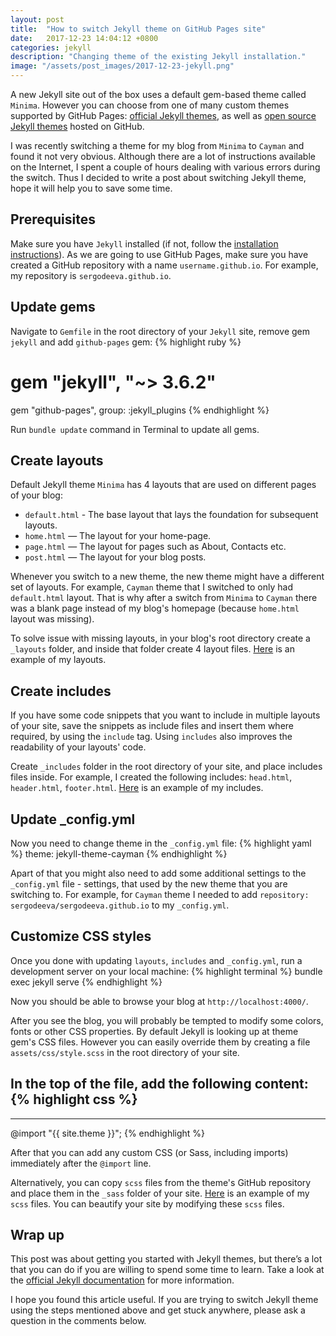 ```yaml
---
layout: post
title:  "How to switch Jekyll theme on GitHub Pages site"
date:   2017-12-23 14:04:12 +0800
categories: jekyll
description: "Changing theme of the existing Jekyll installation."
image: "/assets/post_images/2017-12-23-jekyll.png"
---
```


A new Jekyll site out of the box uses a default gem-based theme called `Minima`. However you can choose from one of many custom themes supported by GitHub Pages: [official Jekyll themes](https://pages.github.com/themes/), as well as [open source Jekyll themes](https://github.com/topics/jekyll-theme) hosted on GitHub.

I was recently switching a theme for my blog from `Minima` to `Cayman` and found it not very obvious. Although there are a lot of instructions available on the Internet, I spent a couple of hours dealing with various errors during the switch. Thus I decided to write a post about switching Jekyll theme, hope it will help you to save some time.

## Prerequisites
Make sure you have `Jekyll` installed (if not, follow the [installation instructions](https://jekyllrb.com/docs/installation/)).
As we are going to use GitHub Pages, make sure you have created a GitHub repository with a name `username.github.io`. For example, my repository is `sergodeeva.github.io`.

## Update gems
Navigate to `Gemfile` in the root directory of your `Jekyll` site, remove gem `jekyll` and add `github-pages` gem:
{% highlight ruby %}
# gem "jekyll", "~> 3.6.2"
gem "github-pages", group: :jekyll_plugins
{% endhighlight %}

Run `bundle update` command in Terminal to update all gems.

## Create layouts
Default Jekyll theme `Minima` has 4 layouts that are used on different pages of your blog:
* `default.html` - The base layout that lays the foundation for subsequent layouts.
* `home.html` — The layout for your home-page.
* `page.html` — The layout for pages such as About, Contacts etc.
* `post.html` — The layout for your blog posts.

Whenever you switch to a new theme, the new theme might have a different set of layouts. For example, `Cayman` theme that I switched to only had `default.html` layout. That is why after a switch from `Minima` to `Cayman` there was a blank page instead of my blog's homepage (because `home.html` layout was missing).

To solve issue with missing layouts, in your blog's root directory create a `_layouts` folder, and inside that folder create 4 layout files. [Here](https://github.com/sergodeeva/sergodeeva.github.io/tree/master/_layouts) is an example of my layouts.

## Create includes
If you have some code snippets that you want to include in multiple layouts of your site, save the snippets as include files and insert them where required, by using the `include` tag. Using `includes` also improves the readability of your layouts' code.

Create `_includes` folder in the root directory of your site, and place includes files inside. For example, I created the following includes: `head.html`, `header.html`, `footer.html`. [Here](https://github.com/sergodeeva/sergodeeva.github.io/tree/master/_includes) is an example of my includes.

## Update _config.yml
Now you need to change theme in the `_config.yml` file:
{% highlight yaml %}
theme: jekyll-theme-cayman
{% endhighlight %}

Apart of that you might also need to add some additional settings to the `_config.yml` file - settings, that used by the new theme that you are switching to.
For example, for `Cayman` theme I needed to add `repository: sergodeeva/sergodeeva.github.io` to my `_config.yml`.

## Customize CSS styles
Once you done with updating `layouts`, `includes` and `_config.yml`, run a development server on your local machine:
{% highlight terminal %}
bundle exec jekyll serve
{% endhighlight %}

Now you should be able to browse your blog at `http://localhost:4000/`.

After you see the blog, you will probably be tempted to modify some colors, fonts or other CSS properties. By default Jekyll is looking up at theme gem's CSS files. However you can easily override them by creating a file `assets/css/style.scss` in the root directory of your site.

In the top of the file, add the following content:
{% highlight css %}
---
---

@import "{{ site.theme }}";
{% endhighlight %}

After that you can add any custom CSS (or Sass, including imports) immediately after the `@import` line.

Alternatively, you can copy `scss` files from the theme's GitHub repository and place them in the `_sass` folder of your site. [Here](https://github.com/sergodeeva/sergodeeva.github.io/tree/master/_sass) is an example of my `scss` files. You can beautify your site by modifying these `scss` files.

## Wrap up
This post was about getting you started with Jekyll themes, but there’s a lot that you can do if you are willing to spend some time to learn. Take a look at the [official Jekyll documentation](https://jekyllrb.com/docs/home/) for more information.

I hope you found this article useful. If you are trying to switch Jekyll theme using the steps mentioned above and get stuck anywhere, please ask a question in the comments below.

